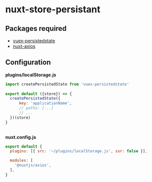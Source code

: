 # nuxt-store-persistant

## Packages required

- [vuex-persistedstate](https://github.com/robinvdvleuten/vuex-persistedstate)
- [nuxt-axios](https://axios.nuxtjs.org/)

## Configuration

**plugins/localStorage.js**

```js
import createPersistedState from 'vuex-persistedstate'
 
export default ({store}) => {
  createPersistedState({
      key: 'applicationName',
      // paths: [...]
      // ...
  })(store)
}
 
```

**nuxt.config.js**
```js
export default {
  plugins: [{ src: '~/plugins/localStorage.js', ssr: false }],

  modules: [
    '@nuxtjs/axios',
  ],
}
```